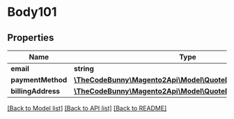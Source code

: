 # Body101

## Properties
Name | Type | Description | Notes
------------ | ------------- | ------------- | -------------
**email** | **string** |  | 
**paymentMethod** | [**\TheCodeBunny\Magento2Api\Model\QuoteDataPaymentInterface**](QuoteDataPaymentInterface.md) |  | 
**billingAddress** | [**\TheCodeBunny\Magento2Api\Model\QuoteDataAddressInterface**](QuoteDataAddressInterface.md) |  | [optional] 

[[Back to Model list]](../README.md#documentation-for-models) [[Back to API list]](../README.md#documentation-for-api-endpoints) [[Back to README]](../README.md)


